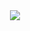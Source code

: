 <div align="center">
  <img src="https://raw.githubusercontent.com/KongMats/KongMats/master/mats-profile-banner.gif"/>
</div>

